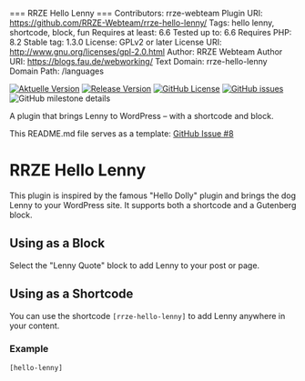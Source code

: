 === RRZE Hello Lenny ===
Contributors: rrze-webteam
Plugin URI: https://github.com/RRZE-Webteam/rrze-hello-lenny/
Tags: hello lenny, shortcode, block, fun
Requires at least: 6.6
Tested up to: 6.6
Requires PHP: 8.2
Stable tag: 1.3.0
License: GPLv2 or later
License URI: http://www.gnu.org/licenses/gpl-2.0.html
Author: RRZE Webteam
Author URI: https://blogs.fau.de/webworking/
Text Domain: rrze-hello-lenny
Domain Path: /languages

[![Aktuelle Version](https://img.shields.io/github/package-json/v/rrze-webteam/rrze-hello-lenny/main?label=Version)](https://github.com/RRZE-Webteam/rrze-hello-lenny)
[![Release Version](https://img.shields.io/github/v/release/rrze-webteam/rrze-hello-lenny?label=Release+Version)](https://github.com/rrze-webteam/rrze-hello-lenny/releases/)
[![GitHub License](https://img.shields.io/github/license/rrze-webteam/rrze-hello-lenny)](https://github.com/RRZE-Webteam/rrze-hello-lenny)
[![GitHub issues](https://img.shields.io/github/issues/RRZE-Webteam/rrze-hello-lenny)](https://github.com/RRZE-Webteam/rrze-hello-lenny/issues)
![GitHub milestone details](https://img.shields.io/github/milestones/progress-percent/RRZE-Webteam/rrze-hello-lenny/3)

A plugin that brings Lenny to WordPress – with a shortcode and block.

This README.md file serves as a template: [GitHub Issue #8](https://github.com/RRZE-Webteam/rrze-hello-lenny/issues/8)

# RRZE Hello Lenny

This plugin is inspired by the famous "Hello Dolly" plugin and brings the dog Lenny to your WordPress site. It supports both a shortcode and a Gutenberg block.

## Using as a Block

Select the "Lenny Quote" block to add Lenny to your post or page.

## Using as a Shortcode

You can use the shortcode `[rrze-hello-lenny]` to add Lenny anywhere in your content.

### Example

```html
[hello-lenny]


